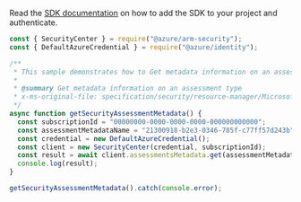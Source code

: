Read the [SDK documentation](https://github.com/Azure/azure-sdk-for-js/blob/%40azure%2Farm-security_5.0.0/sdk/security/arm-security/README.md) on how to add the SDK to your project and authenticate.

```javascript
const { SecurityCenter } = require("@azure/arm-security");
const { DefaultAzureCredential } = require("@azure/identity");

/**
 * This sample demonstrates how to Get metadata information on an assessment type
 *
 * @summary Get metadata information on an assessment type
 * x-ms-original-file: specification/security/resource-manager/Microsoft.Security/stable/2021-06-01/examples/AssessmentsMetadata/GetAssessmentsMetadata_example.json
 */
async function getSecurityAssessmentMetadata() {
  const subscriptionId = "00000000-0000-0000-0000-000000000000";
  const assessmentMetadataName = "21300918-b2e3-0346-785f-c77ff57d243b";
  const credential = new DefaultAzureCredential();
  const client = new SecurityCenter(credential, subscriptionId);
  const result = await client.assessmentsMetadata.get(assessmentMetadataName);
  console.log(result);
}

getSecurityAssessmentMetadata().catch(console.error);
```
